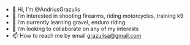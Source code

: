- 👋 Hi, I’m @AndriusGrazulis
- 👀 I’m interested in shooting firearms, riding motorcycles, training k9
- 🌱 I’m currently learning gravel, enduro riding
- 💞️ I’m looking to collaborate on any of my interests
- 📫 How to reach me by email grazulisa@gmail.com

<!---
AndriusGrazulis/AndriusGrazulis is a ✨ special ✨ repository because its `README.md` (this file) appears on your GitHub profile.
You can click the Preview link to take a look at your changes.
--->
